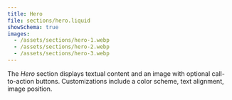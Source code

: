 ```yaml
---
title: Hero
file: sections/hero.liquid
showSchema: true
images:
  - /assets/sections/hero-1.webp
  - /assets/sections/hero-2.webp
  - /assets/sections/hero-3.webp
---
```


The _Hero_ section displays textual content and an image with optional call-to-action buttons. Customizations include a color scheme, text alignment, image position.

